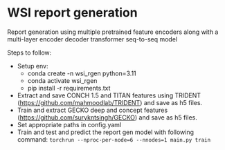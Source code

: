 # WSI report generation
Report generation using multiple pretrained feature encoders along with a multi-layer encoder decoder transformer seq-to-seq model

Steps to follow:
- Setup env:
  - conda create -n wsi_rgen python=3.11
  - conda activate wsi_rgen
  - pip install -r requirements.txt
- Extract and save CONCH 1.5 and TITAN features using TRIDENT (https://github.com/mahmoodlab/TRIDENT) and save as h5 files.
- Train and extract GECKO deep and concept features (https://github.com/surykntsingh/GECKO) and save as h5 files.
- Set appropriate paths in config.yaml
- Train and test and predict the report gen model with following command: `torchrun --nproc-per-node=6 --nnodes=1 main.py train`
